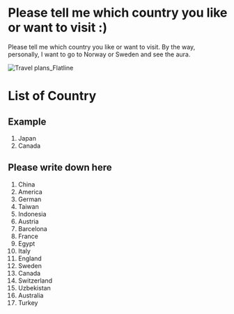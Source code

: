 # Please tell me which country you like or want to visit :)
Please tell me which country you like or want to visit. 
By the way, personally, I want to go to Norway or Sweden and see the aura.

![Travel plans_Flatline](https://github.com/NAIST-SE/AttractingContributors/assets/65530655/e76bfdf3-5ba5-4f58-b61b-fcc715754c7d)

# List of Country
## Example
1. Japan
2. Canada

## Please write down here
1. China
2. America
3. German
4. Taiwan
5. Indonesia
6. Austria
7. Barcelona
8. France
9. Egypt
10. Italy
11. England
12. Sweden
13. Canada
14. Switzerland
15. Uzbekistan
16. Australia
17. Turkey

